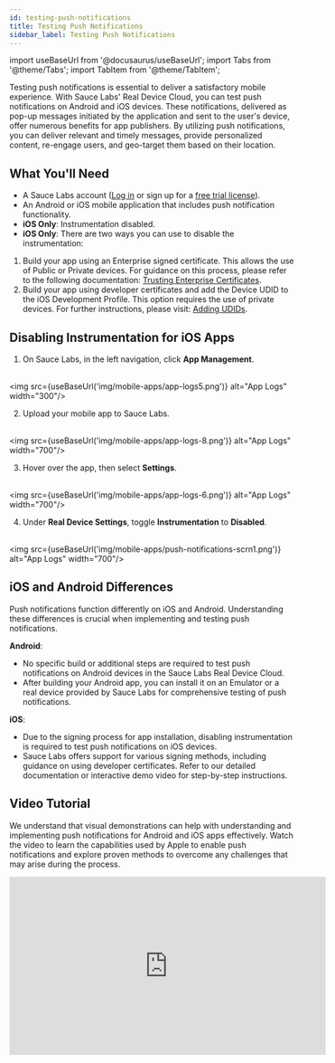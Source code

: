 ```yaml
---
id: testing-push-notifications
title: Testing Push Notifications
sidebar_label: Testing Push Notifications
---
```


import useBaseUrl from '@docusaurus/useBaseUrl';
import Tabs from '@theme/Tabs';
import TabItem from '@theme/TabItem';

Testing push notifications is essential to deliver a satisfactory mobile experience. With Sauce Labs' Real Device Cloud, you can test push notifications on Android and iOS devices. These notifications, delivered as pop-up messages initiated by the application and sent to the user's device, offer numerous benefits for app publishers. By utilizing push notifications, you can deliver relevant and timely messages, provide personalized content, re-engage users, and geo-target them based on their location.

## What You'll Need

- A Sauce Labs account ([Log in](https://accounts.saucelabs.com/am/XUI/#login/) or sign up for a [free trial license](https://saucelabs.com/sign-up)).
- An Android or iOS mobile application that includes push notification functionality.
- **iOS Only**: Instrumentation disabled.
- **iOS Only**: There are two ways you can use to disable the instrumentation:
1) Build your app using an Enterprise signed certificate. This allows the use of Public or Private devices. For guidance on this process, please refer to the following documentation: [Trusting Enterprise Certificates](https://docs.saucelabs.com/mobile-apps/live-testing/live-mobile-app-testing/#trusting-enterprise-certificates).
2) Build your app using developer certificates and add the Device UDID to the iOS Development Profile. This option requires the use of private devices. For further instructions, please visit: [Adding UDIDs](https://docs.saucelabs.com/testfairy/sdk/ios/adding-udids/).

## Disabling Instrumentation for iOS Apps

1. On Sauce Labs, in the left navigation, click **App Management**.

<br/><img src={useBaseUrl('img/mobile-apps/app-logs5.png')} alt="App Logs" width="300"/>

2. Upload your mobile app to Sauce Labs.

<br/><img src={useBaseUrl('img/mobile-apps/app-logs-8.png')} alt="App Logs" width="700"/>

3. Hover over the app, then select **Settings**.

<br/><img src={useBaseUrl('img/mobile-apps/app-logs-6.png')} alt="App Logs" width="700"/>

4. Under **Real Device Settings**, toggle **Instrumentation** to **Disabled**.

<br/><img src={useBaseUrl('img/mobile-apps/push-notifications-scrn1.png')} alt="App Logs" width="700"/>

## iOS and Android Differences

Push notifications function differently on iOS and Android. Understanding these differences is crucial when implementing and testing push notifications.

**Android**:

- No specific build or additional steps are required to test push notifications on Android devices in the Sauce Labs Real Device Cloud.
- After building your Android app, you can install it on an Emulator or a real device provided by Sauce Labs for comprehensive testing of push notifications.

**iOS**:

- Due to the signing process for app installation, disabling instrumentation is required to test push notifications on iOS devices.
- Sauce Labs offers support for various signing methods, including guidance on using developer certificates. Refer to our detailed documentation or interactive demo video for step-by-step instructions.

## Video Tutorial

We understand that visual demonstrations can help with understanding and implementing push notifications for Android and iOS apps effectively. Watch the video to learn the capabilities used by Apple to enable push notifications and explore proven methods to overcome any challenges that may arise during the process.

<iframe width="560" height="315" src="https://www.youtube.com/embed/RIseDgjB4ZQ" title="YouTube video player" frameborder="0" allow="accelerometer; autoplay; clipboard-write; encrypted-media; gyroscope; picture-in-picture; web-share" allowfullscreen></iframe>
